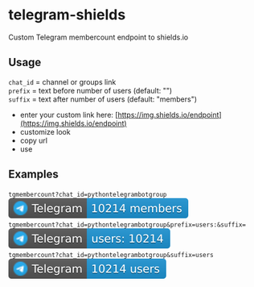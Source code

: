 # telegram-shields
Custom Telegram membercount endpoint to shields.io

## Usage
`chat_id` = channel or groups link\
`prefix` = text before number of users (default: "")\
`suffix` = text after number of users (default: "members")

- enter your custom link here: [https://img.shields.io/endpoint](https://img.shields.io/endpoint)
- customize look
- copy url
- use

## Examples
`tgmembercount?chat_id=pythontelegrambotgroup`\
![img](examples/1.svg)\
`tgmembercount?chat_id=pythontelegrambotgroup&prefix=users:&suffix=`\
![img](examples/2.svg)\
`tgmembercount?chat_id=pythontelegrambotgroup&suffix=users`\
![img](examples/3.svg)
